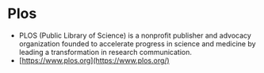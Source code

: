 # Plos

  * PLOS (Public Library of Science) is a nonprofit publisher and advocacy organization founded to accelerate progress in science and medicine by leading a transformation in research communication.
  * [https://www.plos.org](https://www.plos.org/)

